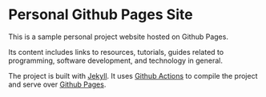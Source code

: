# Personal Github Pages Site

This is a sample personal project website hosted on Github 
Pages.

Its content includes links to resources, tutorials,
guides related to programming, software development, and
technology in general.

The project is built with [Jekyll](https://jekyllrb.com/). 
It uses [Github 
Actions](https://github.com/features/actions) to compile the 
project and serve over [Github 
Pages](https://pages.github.com/).
